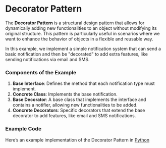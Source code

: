 # Decorator Pattern

The **Decorator Pattern** is a structural design pattern that allows for dynamically adding new functionalities to an object without modifying its original structure. This pattern is particularly useful in scenarios where we want to enhance the behavior of objects in a flexible and reusable way.

In this example, we implement a simple notification system that can send a basic notification and then be "decorated" to add extra features, like sending notifications via email and SMS.

### Components of the Example

1. **Base Interface**: Defines the method that each notification type must implement.
2. **Concrete Class**: Implements the base notification.
3. **Base Decorator**: A base class that implements the interface and contains a notifier, allowing new functionalities to be added.
4. **Concrete Decorators**: Specific decorators that extend the base decorator to add features, like email and SMS notifications.

### Example Code

Here’s an example implementation of the Decorator Pattern in [Python](src/decorator.py)
